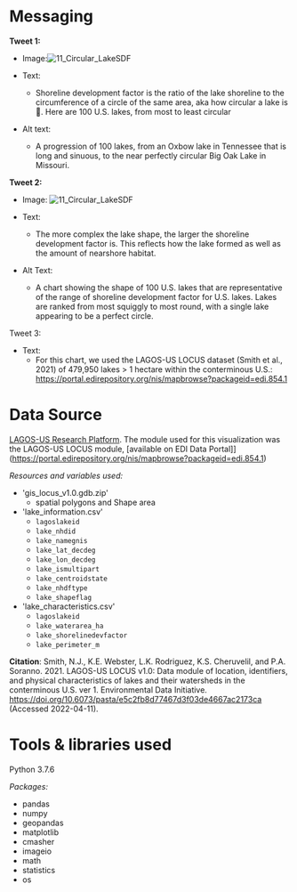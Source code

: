 # Messaging

**Tweet 1:**

* Image:![11_Circular_LakeSDF](https://user-images.githubusercontent.com/54007288/162848294-c22f0515-09c2-497b-81dd-c31b8445c785.gif)

* Text:
  * Shoreline development factor is the ratio of the lake shoreline to the circumference of a circle of the same area, aka how circular a lake is 🔵. Here are 100 U.S. lakes, from most to least circular 
* Alt text:
  * A progression of 100 lakes, from an Oxbow lake in Tennessee that is long and sinuous, to the near perfectly circular Big Oak Lake in Missouri. 



**Tweet 2:**

* Image: ![11_Circular_LakeSDF](https://user-images.githubusercontent.com/54007288/162848314-270f425d-631f-4b5e-b160-abe12a0dee03.png)

* Text:
  * The more complex the lake shape, the larger the shoreline development factor is. This reflects how the lake formed as well as the amount of nearshore habitat. 
* Alt Text:
  * A chart showing the shape of 100 U.S. lakes that are representative of the range of shoreline development factor for U.S. lakes. Lakes are ranked from most squiggly to most round, with a single lake appearing to be a perfect circle. 

Tweet 3:
* Text:
  * For this chart, we used the LAGOS-US LOCUS dataset (Smith et al., 2021) of 479,950 lakes > 1 hectare within the conterminous U.S.: https://portal.edirepository.org/nis/mapbrowse?packageid=edi.854.1 


# Data Source
[LAGOS-US Research Platform](https://lagoslakes.org/lagos-us-overview/). The module used for this visualization was the LAGOS-US LOCUS module, [available on EDI Data Portal]](https://portal.edirepository.org/nis/mapbrowse?packageid=edi.854.1)

_Resources and variables used:_
* 'gis_locus_v1.0.gdb.zip'
  * spatial polygons and Shape area
* 'lake_information.csv'
  * `lagoslakeid`
  * `lake_nhdid`
  * `lake_namegnis`
  * `lake_lat_decdeg`
  * `lake_lon_decdeg`
  * `lake_ismultipart`
  * `lake_centroidstate`
  * `lake_nhdftype`
  * `lake_shapeflag`
* 'lake_characteristics.csv'
  * `lagoslakeid`
  * `lake_waterarea_ha`
  * `lake_shorelinedevfactor`
  * `lake_perimeter_m`

**Citation**: Smith, N.J., K.E. Webster, L.K. Rodriguez, K.S. Cheruvelil, and P.A. Soranno. 2021. LAGOS-US LOCUS v1.0: Data module of location, identifiers, and physical characteristics of lakes and their watersheds in the conterminous U.S. ver 1. Environmental Data Initiative. https://doi.org/10.6073/pasta/e5c2fb8d77467d3f03de4667ac2173ca (Accessed 2022-04-11).

# Tools & libraries used
Python 3.7.6

_Packages:_
* pandas
* numpy
* geopandas
* matplotlib
* cmasher
* imageio
* math
* statistics
* os
